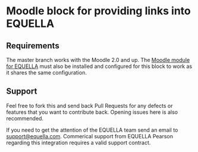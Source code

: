 Moodle block for providing links into EQUELLA 
=============

Requirements
------------

The master branch works with the Moodle 2.0 and up.  The [Moodle module for EQUELLA](https://github.com/equella/moodle-module) must also be installed and configured for this block to work as it shares the same configuration.

Support
-------

Feel free to fork this and send back Pull Requests for any defects or features that you want to contribute back.  Opening issues here is also recommended.

If you need to get the attention of the EQUELLA team send an email to support@equella.com.  Commerical support from EQUELLA Pearson regarding this integration requires a valid support contract.
